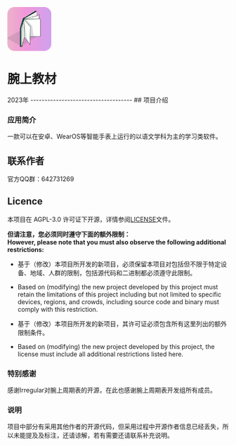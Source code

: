 <img src="https://github.com/DaoChuanXS/WearNextBook/blob/main/res/logo.png" width="100px"/></p>
<h1 >腕上教材</h1>
2023年
------------------------------------
## 项目介绍

### 应用简介

一款可以在安卓、WearOS等智能手表上运行的以语文学科为主的学习类软件。



## 联系作者
官方QQ群：642731269
## Licence

本项目在 AGPL-3.0 许可证下开源，详情参阅[LICENSE](https://github.com/Irregular2333/WearElements/blob/main/LICENSE)文件。

**但请注意，您必须同时遵守下面的额外限制：**
<br>
**However, please note that you must also observe the following additional restrictions:**

- 基于（修改）本项目所开发的新项目，必须保留本项目对包括但不限于特定设备、地域、人群的限制，包括源代码和二进制都必须遵守此限制。
- Based on (modifying) the new project developed by this project must retain the limitations of this project including but not limited to specific devices, regions, and crowds, including source code and binary must comply with this restriction.

- 基于（修改）本项目所开发的新项目，其许可证必须包含所有这里列出的额外限制条件。
- Based on (modifying) the new project developed by this project, the license must include all additional restrictions listed here.


</p>

### 特别感谢
感谢Irregular对腕上周期表的开源，在此也感谢腕上周期表开发组所有成员。

### 说明
项目中部分有采用其他作者的开源代码，但采用过程中开源作者信息已经丢失，所以未能提及及标注，还请谅解，若有需要还请联系补充说明。

